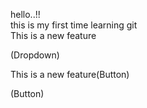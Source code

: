 hello..!!
<br>this is my first time learning git
<br>
This is a new feature
<p>(Dropdown)</p>
This is a new feature(Button)
<p>(Button)</p>
